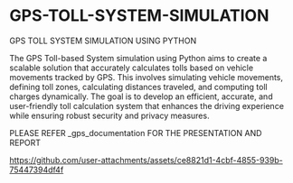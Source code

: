 # GPS-TOLL-SYSTEM-SIMULATION
GPS TOLL SYSTEM SIMULATION USING PYTHON

The GPS Toll-based System simulation using Python aims to create a scalable solution that accurately calculates tolls based on vehicle movements tracked by GPS. This involves simulating vehicle movements, defining toll zones, calculating distances traveled, and computing toll charges dynamically. The goal is to develop an efficient, accurate, and user-friendly toll calculation system that enhances the driving experience while ensuring robust security and privacy measures​.

PLEASE REFER _gps_documentation FOR THE PRESENTATION AND REPORT

https://github.com/user-attachments/assets/ce8821d1-4cbf-4855-939b-75447394df4f

